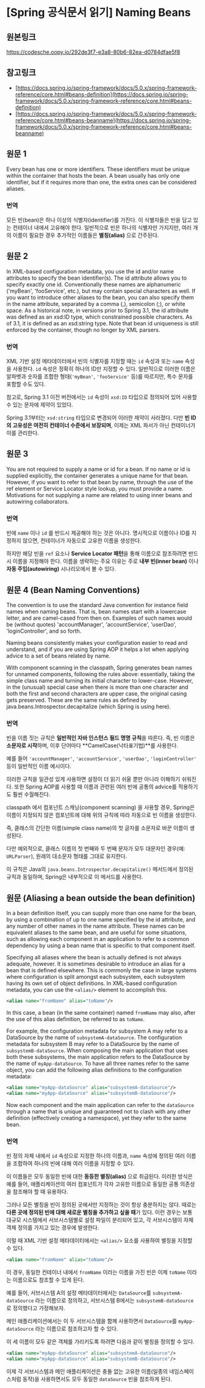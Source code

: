 # [Spring 공식문서 읽기] Naming Beans

## 원본링크
https://codesche.oopy.io/292de3f7-e3a8-80b6-82ea-d0784dfae5f8

## 참고링크

- [https://docs.spring.io/spring-framework/docs/5.0.x/spring-framework-reference/core.html#beans-definition](https://docs.spring.io/spring-framework/docs/5.0.x/spring-framework-reference/core.html#beans-definition)
- [https://docs.spring.io/spring-framework/docs/5.0.x/spring-framework-reference/core.html#beans-beanname](https://docs.spring.io/spring-framework/docs/5.0.x/spring-framework-reference/core.html#beans-beanname)

## 원문 1

Every bean has one or more identifiers. These identifiers must be unique within the container that hosts the bean. A bean usually has only one identifier, but if it requires more than one, the extra ones can be considered aliases.

### 번역

모든 빈(bean)은 하나 이상의 식별자(identifier)를 가진다. 이 식별자들은 빈을 담고 있는 컨테이너 내에셔 고유해야 한다. 일반적으로 빈은 하나의 식별자만 가지지만, 여러 개의 이름이 필요한 경우 추가적인 이름들은 **별칭(alias)** 으로 간주된다.

## 원문 2

In XML-based configuration metadata, you use the id and/or name attributes to specify the bean identifier(s). The id attribute allows you to specify exactly one id. Conventionally these names are alphanumeric ('myBean', 'fooService', etc.), but may contain special characters as well. If you want to introduce other aliases to the bean, you can also specify them in the name attribute, separated by a comma (,), semicolon (;), or white space. As a historical note, in versions prior to Spring 3.1, the id attribute was defined as an xsd:ID type, which constrained possible characters. As of 3.1, it is defined as an xsd:string type. Note that bean id uniqueness is still enforced by the container, though no longer by XML parsers.

### 번역

XML 기반 설정 메타데이터에서 빈의 식별자를 지정할 때는 `id` 속성과 또는 `name` 속성을 사용한다. `id` 속성은 정확히 하나의 ID만 지정할 수 있다. 일반적으로 이러한 이름은 알파벳과 숫자를 조합한 형태(`'myBean'`, `'fooService'` 등)를 따르지만, 특수 문자를 포함할 수도 있다.

참고로, Spring 3.1 이전 버전에서는 `id` 속성이 `xsd:ID` 타입으로 정의되어 있어 사용할 수 있는 문자에 제약이 있었다.

Spring 3.1부터는 `xsd:string` 타입으로 변경되어 이러한 제약이 사라졌다. 다만 **빈 ID의 고유성은 여전히 컨테이너 수준에서 보장되며**, 이제는 XML 파서가 아닌 컨테이너가 이를 관리한다.

## 원문 3

You are not required to supply a name or id for a bean. If no name or id is supplied explicitly, the container generates a unique name for that bean. However, if you want to refer to that bean by name, through the use of the ref element or Service Locator style lookup, you must provide a name. Motivations for not supplying a name are related to using inner beans and autowiring collaborators.

### 번역

빈에 `name` 이나 `id` 를 반드시 제공해야 하는 것은 아니다. 명시적으로 이름이나 ID를 지정하지 않으면, 컨테이너가 자동으로 고유한 이름을 생성한다.

하지만 해당 빈을 `ref` 요소나 **Service Locator 패턴**을 통해 이름으로 참조하려면 반드시 이름을 지정해야 한다. 이름을 생략하는 주요 이유는 주로 **내부 빈(inner bean)** 이나 **자동 주입(autowiring)** 시나리오에서 볼 수 있다.

## 원문 4 (Bean Naming Conventions)

The convention is to use the standard Java convention for instance field names when naming beans. That is, bean names start with a lowercase letter, and are camel-cased from then on. Examples of such names would be (without quotes) 'accountManager', 'accountService', 'userDao', 'loginController', and so forth.

Naming beans consistently makes your configuration easier to read and understand, and if you are using Spring AOP it helps a lot when applying advice to a set of beans related by name.

With component scanning in the classpath, Spring generates bean names for unnamed components, following the rules above: essentially, taking the simple class name and turning its initial character to lower-case. However, in the (unusual) special case when there is more than one character and both the first and second characters are upper case, the original casing gets preserved. These are the same rules as defined by java.beans.Introspector.decapitalize (which Spring is using here).

### 번역

빈을 이름 짓는 규칙은 **일반적인 자바 인스턴스 필드 명명 규칙**을 따른다. 즉, 빈 이름은 **소문자로 시작**하며, 이후 단어마다 **CamelCase(낙타표기법)**를 사용한다.

예를 들어 `'accountManager'`, `'accountService'`, `'userDao'`, `'loginController'` 등이 일반적인 이름 예시이다.

이러한 규칙을 일관성 있게 사용하면 설정이 더 읽기 쉬울 뿐만 아니라 이해하기 쉬워진다. 또한 Spring AOP를 사용할 때 이름과 관련된 여러 빈에 공통의 advice를 적용하기도 훨씬 수월해진다.

classpath 에서 컴포넌트 스캐닝(component scanning) 을 사용할 경우, Spring은 이름이 지정되지 않은 컴포넌트에 대해 위의 규칙에 따라 자동으로 빈 이름을 생성한다.

즉, 클래스의 간단한 이름(simple class name)의 첫 글자를 소문자로 바꾼 이름이 생성된다.

다만 예외적으로, 클래스 이름의 첫 번째와 두 번째 문자가 모두 대문자인 경우(예: `URLParser`), 원래의 대소문자 형태를 그대로 유지한다.

이 규칙은 Java의 `java.beans.Introspector.decapitalize()` 메서드에서 정의된 규칙과 동일하며, Spring은 내부적으로 이 메서드를 사용한다.

## 원문 (Aliasing a bean outside the bean definition)

In a bean definition itself, you can supply more than one name for the bean, by using a combination of up to one name specified by the id attribute, and any number of other names in the name attribute. These names can be equivalent aliases to the same bean, and are useful for some situations, such as allowing each component in an application to refer to a common dependency by using a bean name that is specific to that component itself.

Specifying all aliases where the bean is actually defined is not always adequate, however. It is sometimes desirable to introduce an alias for a bean that is defined elsewhere. This is commonly the case in large systems where configuration is split amongst each subsystem, each subsystem having its own set of object definitions. In XML-based configuration metadata, you can use the `<alias/>` element to accomplish this.

```xml
<alias name="fromName" alias="toName"/>
```

In this case, a bean (in the same container) named `fromName` may also, after the use of this alias definition, be referred to as `toName`.

For example, the configuration metadata for subsystem A may refer to a DataSource by the name of `subsystemA-dataSource`. The configuration metadata for subsystem B may refer to a DataSource by the name of `subsystemB-dataSource`. When composing the main application that uses both these subsystems, the main application refers to the DataSource by the name of `myApp-dataSource`. To have all three names refer to the same object, you can add the following alias definitions to the configuration metadata:

```xml
<alias name="myApp-dataSource" alias="subsystemA-dataSource"/>
<alias name="myApp-dataSource" alias="subsystemB-dataSource"/>
```

Now each component and the main application can refer to the `dataSource` through a name that is unique and guaranteed not to clash with any other definition (effectively creating a namespace), yet they refer to the same bean.

### 번역

빈 정의 자체 내에서 `id` 속성으로 지정한 하나의 이름과, `name` 속성에 정의된 여러 이름을 조합하여 하나의 빈에 대해 여러 이름을 지정할 수 있다.

이 이름들은 모두 동일한 빈에 대한 **동등한 별칭(alias)** 으로 취급된다. 이러한 방식은 예를 들어, 애플리케이션의 여러 컴포넌트가 각자 고유한 이름으로 동일한 공통 의존성을 참조해야 할 때 유용하다.

그러나 모든 별칭을 빈이 정의된 곳에서만 지정하는 것이 항상 충분하지는 않다. 때로는 **다른 곳에 정의된 빈에 대해 새로운 별칭을 추가하고 싶을 때**가 있다. 이런 경우는 보통 대규모 시스템에서 서브시스템별로 설정 파일이 분리되어 있고, 각 서브시스템이 자체 객체 정의를 가지고 있는 경우에 발생한다.

이럴 때 XML 기반 설정 메타데이터에서는 `<alias/>` 요소를 사용하여 별칭을 지정할 수 있다.

```xml
<alias name="fromName" alias="toName"/>
```

이 경우, 동일한 컨테이너 내에서 `fromName` 이라는 이름을 가진 빈은 이제 `toName` 이라는 이름으로도 참조할 수 있게 된다.

예를 들어, 서브시스템 A의 설정 메타데이터에서는 `DataSource`를 `subsystemA-dataSource` 라는 이름으로 정의하고, 서브시스템 B에서는 `subsystemB-dataSource` 로 정의했다고 가정해보자.

메인 애플리케이션에서는 이 두 서브시스템을 함께 사용하면서 `DataSource`를 `myApp-dataSource` 라는 이름으로 참조하고자 할 수 있다.

이 세 이름이 모두 같은 객체를 가리키도록 하려면 다음과 같이 별칭을 정의할 수 있다.

```xml
<alias name="myApp-dataSource" alias="subsystemA-dataSource"/>
<alias name="myApp-dataSource" alias="subsystemB-dataSource"/>
```

이제 각 서브시스템과 메인 애플리케이션은 충돌 없는 고유한 이름(일종의 네임스페이스처럼 동작)을 사용하면서도 모두 동일한 `dataSource` 빈을 참조하게 된다.